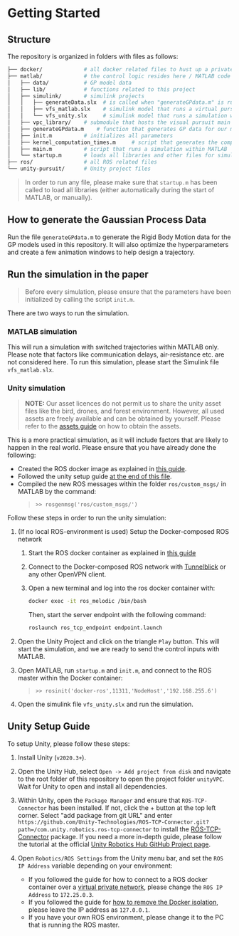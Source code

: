 # Getting Started

## Structure

The repository is organized in folders with files as follows:

```sh
├── docker/             # all docker related files to hust up a private network on your computer
├── matlab/             # the control logic resides here / MATLAB code
│   ├── data/           # GP model data
│   ├── lib/            # functions related to this project
│   ├── simulink/       # simulink projects
│   │   ├── generateData.slx  # is called when "generateGPdata.m" is run
│   │   ├── vfs_matlab.slx    # simulink model that runs a virtual pursuit simulation in MATLAB
│   │   └── vfs_unity.slx     # simulink model that runs a simulation within Unity over a ROS interface
│   ├── vpc_library/    # submodule that hosts the visual pursuit main building blocks
│   ├── generateGPdata.m    # function that generates GP data for our model
│   ├── init.m          # initializes all parameters
│   ├── kernel_computation_times.m     # script that generates the computation times figure
│   ├── main.m          # script that runs a simulation within MATLAB
│   └── startup.m       # loads all libraries and other files for simulation
├── ros/                # all ROS related files
└── unity-pursuit/      # Unity project files
```

> In order to run any file, please make sure that `startup.m` has been called to load all libraries (either automatically during the start of MATLAB, or manually).

## How to generate the Gaussian Process Data

Run the file `generateGPdata.m` to generate the Rigid Body Motion data for the GP models used in this repository.
It will also optimize the hyperparameters and create a few animation windows to help design a trajectory.

## Run the simulation in the paper

> Before every simulation, please ensure that the parameters have been initialized by calling the script `init.m`.

There are two ways to run the simulation.

### MATLAB simulation

This will run a simulation with switched trajectories within MATLAB only. Please note that factors like communication delays, air-resistance etc. are not considered here. To run this simulation, please start the Simulink file `vfs_matlab.slx`.

### Unity simulation

> **NOTE:** Our asset licences do not permit us to share the unity asset files like the bird, drones, and forest environment.
> However, all used assets are freely available and can be obtained by yourself.
> Please refer to the [assets guide](ASSETS.md) on how to obtain the assets.

This is a more practical simulation, as it will include factors that are likely to happen in the real world. Please ensure that you have already done the following:

- Created the ROS docker image as explained in [this guide](docker/README.md).
- Followed the unity setup guide [at the end of this file](#unity-setup-guide).
- Compiled the new ROS messages within the folder `ros/custom_msgs/` in MATLAB by the command:
    > `>> rosgenmsg('ros/custom_msgs/')`

Follow these steps in order to run the unity simulation:

1. (If no local ROS-environment is used) Setup the Docker-composed ROS network
    1. Start the ROS docker container as explained in [this guide](docker/README.md)

    2. Connect to the Docker-composed ROS network with [Tunnelblick](https://tunnelblick.net/downloads.html) or any other OpenVPN client.

    3. Open a new terminal and log into the ros docker container with:

        ```bash
        docker exec -it ros_melodic /bin/bash
        ```

        Then, start the server endpoint with the following command:

        ```bash
        roslaunch ros_tcp_endpoint endpoint.launch
        ```

2. Open the Unity Project and click on the triangle `Play` button. This will start the simulation, and we are ready to send the control inputs with MATLAB.

3. Open MATLAB, run `startup.m` and `init.m`, and connect to the ROS master within the Docker container:
    > `>> rosinit('docker-ros',11311,'NodeHost','192.168.255.6')`

4. Open the simulink file `vfs_unity.slx` and run the simulation.

## Unity Setup Guide

To setup Unity, please follow these steps:

1. Install Unity (`v2020.3+`).

2. Open the Unity Hub, select `Open -> Add project from disk` and navigate to the root folder of this repository to open the project folder `unityVPC`. Wait for Unity to open and install all dependencies.

3. Within Unity, open the `Package Manager` and ensure that `ROS-TCP-Connector` has been installed. If not, click the + button at the top left corner. Select "add package from git URL" and enter `https://github.com/Unity-Technologies/ROS-TCP-Connector.git?path=/com.unity.robotics.ros-tcp-connector` to install the [ROS-TCP-Connector](https://github.com/Unity-Technologies/ROS-TCP-Connector) package. If you need a more in-depth guide, please follow the tutorial at the official [Unity Robotics Hub GitHub Project page](https://github.com/Unity-Technologies/Unity-Robotics-Hub).

4. Open `Robotics/ROS Settings` from the Unity menu bar, and set the `ROS IP Address` variable depending on your environment:

    - If you followed the guide for how to connect to a ROS docker container over a [virtual private network](docker/README.md#using-a-virtual-private-network), please change the `ROS IP Address` to `172.25.0.3`.
    - If you followed the guide for [how to remove the Docker isolation](docker/README.md#using-host-network-ubuntu-only), please leave the IP address as `127.0.0.1`.
    - If you have your own ROS environment, please change it to the PC that is running the ROS master.
